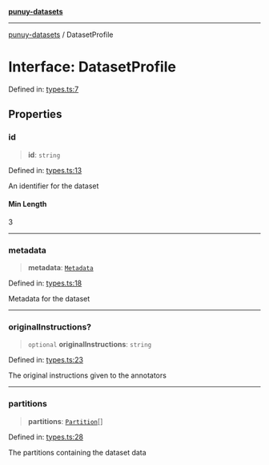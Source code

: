 [**punuy-datasets**](../README.md)

***

[punuy-datasets](../README.md) / DatasetProfile

# Interface: DatasetProfile

Defined in: [types.ts:7](https://github.com/andrefs/punuy-datasets/blob/4f4a939211d2cce016e60a187467f8bafbe5c3b7/src/lib/types.ts#L7)

## Properties

### id

> **id**: `string`

Defined in: [types.ts:13](https://github.com/andrefs/punuy-datasets/blob/4f4a939211d2cce016e60a187467f8bafbe5c3b7/src/lib/types.ts#L13)

An identifier for the dataset

#### Min Length

3

***

### metadata

> **metadata**: [`Metadata`](Metadata.md)

Defined in: [types.ts:18](https://github.com/andrefs/punuy-datasets/blob/4f4a939211d2cce016e60a187467f8bafbe5c3b7/src/lib/types.ts#L18)

Metadata for the dataset

***

### originalInstructions?

> `optional` **originalInstructions**: `string`

Defined in: [types.ts:23](https://github.com/andrefs/punuy-datasets/blob/4f4a939211d2cce016e60a187467f8bafbe5c3b7/src/lib/types.ts#L23)

The original instructions given to the annotators

***

### partitions

> **partitions**: [`Partition`](Partition.md)[]

Defined in: [types.ts:28](https://github.com/andrefs/punuy-datasets/blob/4f4a939211d2cce016e60a187467f8bafbe5c3b7/src/lib/types.ts#L28)

The partitions containing the dataset data
